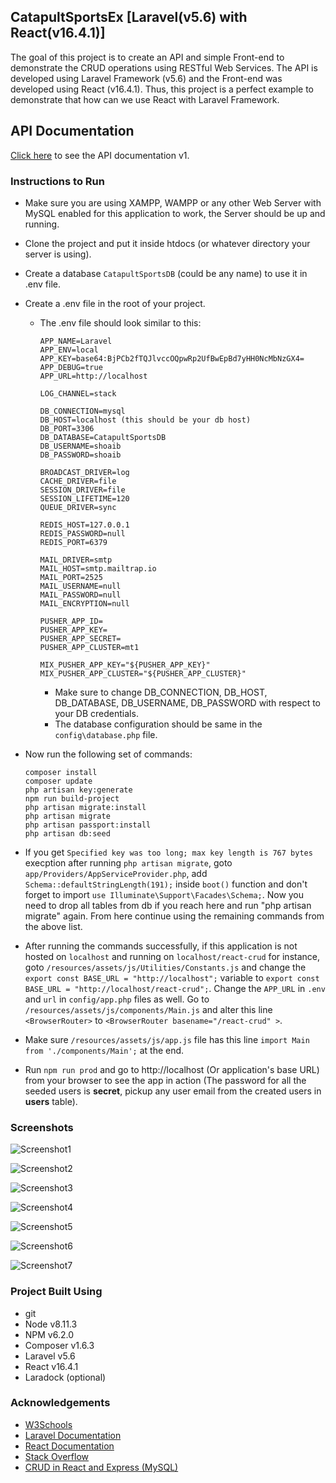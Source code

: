 ## CatapultSportsEx [Laravel(v5.6) with React(v16.4.1)]

The goal of this project is to create an API and simple Front-end to demonstrate the CRUD operations using RESTful Web Services. The API is developed using Laravel Framework (v5.6) and the Front-end was developed using React (v16.4.1). Thus, this project is a perfect example to demonstrate that how can we use React with Laravel Framework.

## API Documentation
[Click here](https://documenter.getpostman.com/view/4947249/RWMLKmKt) to see the API documentation v1.

### Instructions to Run

- Make sure you are using XAMPP, WAMPP or any other Web Server with MySQL enabled for this application to work, the Server should be up and running.
- Clone the project and put it inside htdocs (or whatever directory your server is using).
- Create a database `CatapultSportsDB` (could be any name) to use it in .env file.
- Create a .env file in the root of your project.
  - The .env file should look similar to this:
    ```
    APP_NAME=Laravel
    APP_ENV=local
    APP_KEY=base64:BjPCb2fTQJlvccOQpwRp2UfBwEpBd7yHH0NcMbNzGX4=
    APP_DEBUG=true
    APP_URL=http://localhost

    LOG_CHANNEL=stack

    DB_CONNECTION=mysql
    DB_HOST=localhost (this should be your db host)
    DB_PORT=3306
    DB_DATABASE=CatapultSportsDB
    DB_USERNAME=shoaib
    DB_PASSWORD=shoaib

    BROADCAST_DRIVER=log
    CACHE_DRIVER=file
    SESSION_DRIVER=file
    SESSION_LIFETIME=120
    QUEUE_DRIVER=sync

    REDIS_HOST=127.0.0.1
    REDIS_PASSWORD=null
    REDIS_PORT=6379

    MAIL_DRIVER=smtp
    MAIL_HOST=smtp.mailtrap.io
    MAIL_PORT=2525
    MAIL_USERNAME=null
    MAIL_PASSWORD=null
    MAIL_ENCRYPTION=null

    PUSHER_APP_ID=
    PUSHER_APP_KEY=
    PUSHER_APP_SECRET=
    PUSHER_APP_CLUSTER=mt1

    MIX_PUSHER_APP_KEY="${PUSHER_APP_KEY}"
    MIX_PUSHER_APP_CLUSTER="${PUSHER_APP_CLUSTER}"

    ```
    - Make sure to change DB_CONNECTION, DB_HOST, DB_DATABASE, DB_USERNAME, DB_PASSWORD with respect to your DB credentials.
    - The database configuration should be same in the `config\database.php` file.
    
- Now run the following set of commands:
  ```
  composer install
  composer update
  php artisan key:generate
  npm run build-project
  php artisan migrate:install
  php artisan migrate
  php artisan passport:install
  php artisan db:seed
  ```
- If you get `Specified key was too long; max key length is 767 bytes` execption after running `php artisan migrate`, goto `app/Providers/AppServiceProvider.php`, add `Schema::defaultStringLength(191);` inside `boot()` function and don't forget to import `use Illuminate\Support\Facades\Schema;`. Now you need to drop all tables from db if you reach here and run "php artisan migrate" again. From here continue using the remaining commands from the above list.
- After running the commands successfully, if this application is not hosted on `localhost` and running on `localhost/react-crud` for instance, goto `/resources/assets/js/Utilities/Constants.js` and change the `export const BASE_URL = "http://localhost";` variable to `export const BASE_URL = "http://localhost/react-crud";`. Change the `APP_URL` in `.env` and `url` in `config/app.php` files as well. Go to `/resources/assets/js/components/Main.js` and alter this line `<BrowserRouter>` to `<BrowserRouter basename="/react-crud" >`.
- Make sure `/resources/assets/js/app.js` file has this line `import Main from './components/Main';` at the end.
- Run `npm run prod` and go to http://localhost (Or application's base URL) from your browser to see the app in action (The password for all the seeded users is **secret**, pickup any user email from the created users in **users** table).

### Screenshots

![Screenshot1](/AthletesView.png?raw=true "Athletes View")

![Screenshot2](/SportsView.png?raw=true "Sports View")

![Screenshot3](/TeamsView.png?raw=true "Teams View")

![Screenshot4](/AddAthleteView.png?raw=true "Add Athlete View")

![Screenshot5](/UpdateAthleteView.png?raw=true "Update Athlete View")

![Screenshot6](/RegisterUserView.png?raw=true "Register User View")

![Screenshot7](/LoginView.png?raw=true "Login View")

### Project Built Using

- git
- Node v8.11.3
- NPM v6.2.0
- Composer v1.6.3
- Laravel v5.6
- React v16.4.1
- Laradock (optional)

### Acknowledgements

- [W3Schools](https://www.w3schools.com/)
- [Laravel Documentation](https://laravel.com/docs/5.6/)
- [React Documentation](https://reactjs.org/docs/getting-started.html)
- [Stack Overflow](https://stackoverflow.com/)
- [CRUD in React and Express (MySQL)](https://medium.com/@avanthikameenakshi/crud-react-express-99025f03f06e)
